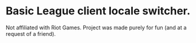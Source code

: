 # Basic League client locale switcher.

Not affiliated with Riot Games. Project was made purely for fun (and at a request of a friend).
